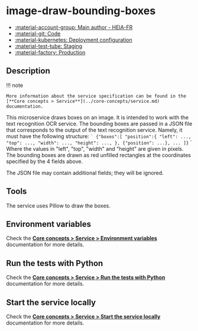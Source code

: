 # image-draw-bounding-boxes

- [:material-account-group: Main author - HEIA-FR](https://www.hes-so.ch/swiss-ai-center/equipe)
- [:material-git: Code](https://github.com/swiss-ai-center/image-draw-bounding-boxes)
- [:material-kubernetes: Deployment configuration](https://github.com/swiss-ai-center/image-draw-bounding-boxes/tree/main/kubernetes)
- [:material-test-tube: Staging](https://image-draw-bounding-boxes-swiss-ai-center.kube.isc.heia-fr.ch)
- [:material-factory: Production](https://image-draw-bounding-boxes.swiss-ai-center.ch)

## Description

!!! note

    More information about the service specification can be found in the
    [**Core concepts > Service**](../core-concepts/service.md) documentation.

This microservice draws boxes on an image. It is intended to work with the text
recognition OCR service. The bounding boxes are passed in a JSON file that
corresponds to the output of the text recognition service. Namely, it must have
the following structure: `` ` {"boxes":[
    "position":{
        "left": ..., "top": ..., "width": ..., "height": ...,
    }, {"position": ...}, ...
]} `` ` Where the values in "left", "top", "width" and "height" are given in
pixels. The bounding boxes are drawn as red unfilled rectangles at the
coordinates specified by the 4 fields above.

The JSON file may contain additional fields; they will be ignored.

## Tools
The service uses Pillow to draw the boxes.

## Environment variables

Check the
[**Core concepts > Service > Environment variables**](../core-concepts/service.md#environment-variables)
documentation for more details.

## Run the tests with Python

Check the
[**Core concepts > Service > Run the tests with Python**](../core-concepts/service.md#run-the-tests-with-python)
documentation for more details.

## Start the service locally

Check the
[**Core concepts > Service > Start the service locally**](../core-concepts/service.md#start-the-service-locally)
documentation for more details.
